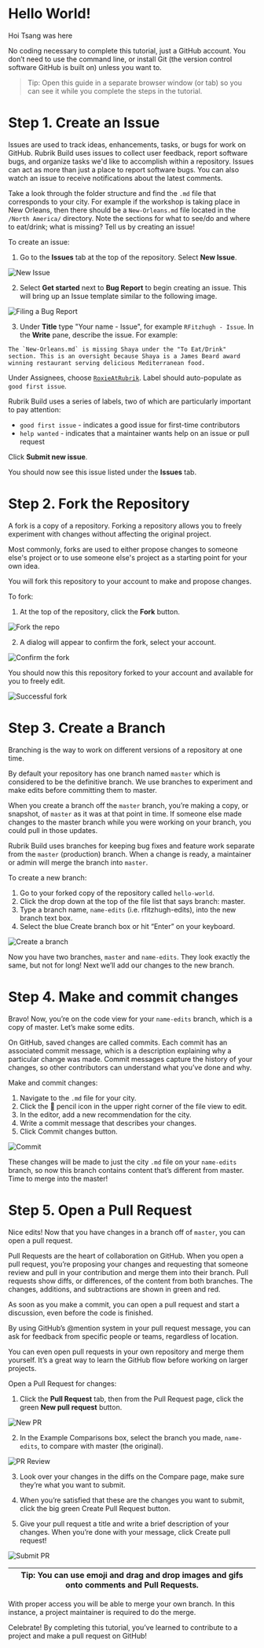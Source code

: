 # Hello World! 

Hoi Tsang was here

No coding necessary to complete this tutorial, just a GitHub account. You don’t need to use the command line, or install Git (the version control software GitHub is built on) unless you want to.

> Tip: Open this guide in a separate browser window (or tab) so you can see it while you complete the steps in the tutorial.

# Step 1. Create an Issue
Issues are used to track ideas, enhancements, tasks, or bugs for work on GitHub. Rubrik Build uses issues to collect user feedback, report software bugs, and organize tasks we'd like to accomplish within a repository. Issues can act as more than just a place to report software bugs. You can also watch an issue to receive notifications about the latest comments.

Take a look through the folder structure and find the `.md` file that corresponds to your city. For example if the workshop is taking place in New Orleans, then there should be a `New-Orleans.md` file located in the `/North America/` directory. Note the sections for what to see/do and where to eat/drink; what is missing? Tell us by creating an issue!

To create an issue:

1. Go to the **Issues** tab at the top of the repository. Select **New Issue**. 

![New Issue](https://user-images.githubusercontent.com/29388592/54911357-43b99500-4f29-11e9-9d96-dfc16e7ec642.png)

2. Select **Get started** next to **Bug Report** to begin creating an issue. This will bring up an Issue template similar to the following image. 

![Filing a Bug Report](https://user-images.githubusercontent.com/29388592/54917938-e6791000-4f37-11e9-84bb-eec9d27a5217.png)

3. Under **Title** type "Your name - Issue", for example `RFitzhugh - Issue`. In the **Write** pane, describe the issue. For example:

```
The `New-Orleans.md` is missing Shaya under the "To Eat/Drink" section. This is an oversight because Shaya is a James Beard award winning restaurant serving delicious Mediterranean food. 
```

Under Assignees, choose [`RoxieAtRubrik`](https://github.com/RoxieAtRubrik). Label should auto-populate as `good first issue`. 

Rubrik Build uses a series of labels, two of which are particularly important to pay attention:

* `good first issue` - indicates a good issue for first-time contributors
* `help wanted` - indicates that a maintainer wants help on an issue or pull request

Click **Submit new issue**. 

You should now see this issue listed under the **Issues** tab. 

# Step 2. Fork the Repository

A fork is a copy of a repository. Forking a repository allows you to freely experiment with changes without affecting the original project.

Most commonly, forks are used to either propose changes to someone else's project or to use someone else's project as a starting point for your own idea.

You will fork this repository to your account to make and propose changes. 

To fork: 

1. At the top of the repository, click the **Fork** button. 

![Fork the repo](https://user-images.githubusercontent.com/29388592/54977736-322fc600-4fd9-11e9-8c04-057acbf2d355.png)

2. A dialog will appear to confirm the fork, select your account. 

![Confirm the fork](https://user-images.githubusercontent.com/29388592/54977838-74f19e00-4fd9-11e9-8b27-00c02d4c30ae.png)

You should now this this repository forked to your account and available for you to freely edit. 

![Successful fork](https://user-images.githubusercontent.com/29388592/54978131-55a74080-4fda-11e9-8dd2-b80876e070c9.png)

# Step 3. Create a Branch
Branching is the way to work on different versions of a repository at one time.

By default your repository has one branch named `master` which is considered to be the definitive branch. We use branches to experiment and make edits before committing them to master.

When you create a branch off the `master` branch, you’re making a copy, or snapshot, of `master` as it was at that point in time. If someone else made changes to the master branch while you were working on your branch, you could pull in those updates.

Rubrik Build uses branches for keeping bug fixes and feature work separate from the `master` (production) branch. When a change is ready, a maintainer or admin will merge the branch into `master`.

To create a new branch:

1. Go to your forked copy of the repository called `hello-world`.
2. Click the drop down at the top of the file list that says branch: master.
3. Type a branch name, `name-edits` (i.e. rfitzhugh-edits), into the new branch text box.
4. Select the blue Create branch box or hit “Enter” on your keyboard.

![Create a branch](https://user-images.githubusercontent.com/29388592/54919262-491fdb00-4f3b-11e9-800e-0368ca7a75f5.gif)

Now you have two branches, `master` and `name-edits`. They look exactly the same, but not for long! Next we’ll add our changes to the new branch.

# Step 4. Make and commit changes
Bravo! Now, you’re on the code view for your `name-edits` branch, which is a copy of master. Let’s make some edits.

On GitHub, saved changes are called commits. Each commit has an associated commit message, which is a description explaining why a particular change was made. Commit messages capture the history of your changes, so other contributors can understand what you’ve done and why.

Make and commit changes:
1. Navigate to the `.md` file for your city.
2. Click the :pencil: pencil icon in the upper right corner of the file view to edit.
3. In the editor, add a new recommendation for the city.
4. Write a commit message that describes your changes.
5. Click Commit changes button.

![Commit](https://user-images.githubusercontent.com/29388592/54920124-5e960480-4f3d-11e9-956f-be45493e78d0.png)

These changes will be made to just the city `.md` file on your `name-edits` branch, so now this branch contains content that’s different from master. Time to merge into the master!

# Step 5. Open a Pull Request
Nice edits! Now that you have changes in a branch off of `master`, you can open a pull request.

Pull Requests are the heart of collaboration on GitHub. When you open a pull request, you’re proposing your changes and requesting that someone review and pull in your contribution and merge them into their branch. Pull requests show diffs, or differences, of the content from both branches. The changes, additions, and subtractions are shown in green and red.

As soon as you make a commit, you can open a pull request and start a discussion, even before the code is finished.

By using GitHub’s @mention system in your pull request message, you can ask for feedback from specific people or teams, regardless of location.

You can even open pull requests in your own repository and merge them yourself. It’s a great way to learn the GitHub flow before working on larger projects.

Open a Pull Request for changes:

1. Click the **Pull Request** tab, then from the Pull Request page, click the green **New pull request** button.

![New PR](https://user-images.githubusercontent.com/29388592/54980022-9eadc380-4fdf-11e9-8abf-44f943cbd6c5.png)

2. In the Example Comparisons box, select the branch you made, `name-edits`, to compare with master (the original).

![PR Review](https://user-images.githubusercontent.com/29388592/54980053-b127fd00-4fdf-11e9-8d92-8196972c017f.png)

3. Look over your changes in the diffs on the Compare page, make sure they’re what you want to submit.

4. When you’re satisfied that these are the changes you want to submit, click the big green Create Pull Request button.

5. Give your pull request a title and write a brief description of your changes. When you’re done with your message, click Create pull request!

![Submit PR](https://user-images.githubusercontent.com/29388592/54978848-6b1d6a00-4fdc-11e9-82dd-972060096470.png)

| Tip: You can use emoji and drag and drop images and gifs onto comments and Pull Requests. |
| --- |

With proper access you will be able to merge your own branch. In this instance, a project maintainer is required to do the merge. 

Celebrate! By completing this tutorial, you’ve learned to contribute to a project and make a pull request on GitHub!
